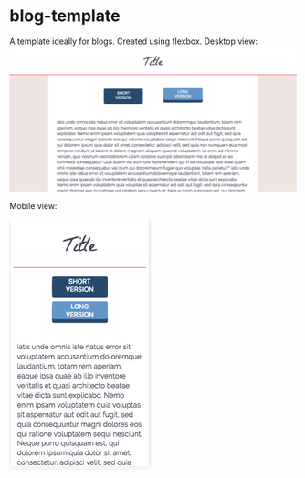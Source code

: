 # blog-template
A template ideally for blogs.  Created using flexbox.
Desktop view:
![](/screenshot-template.png)

Mobile view:

![](/screenshot-phone.png)
